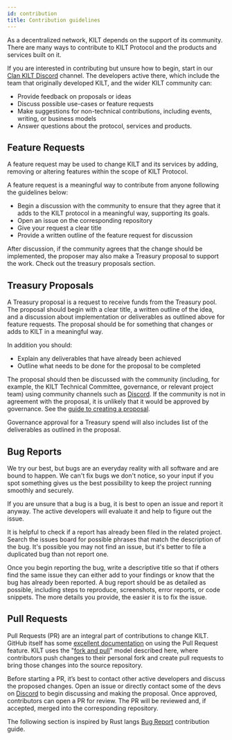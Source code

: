 ```yaml
---
id: contribution
title: Contribution guidelines
---
```


As a decentralized network, KILT depends on the support of its community. There are many ways to contribute to KILT Protocol and the products and services built on it. 

If you are interested in contributing but unsure how to begin, start in our [Clan KILT Discord](https://discord.gg/7uyfMXh6AT) channel. The developers active there, which include the team that originally developed KILT, and the wider KILT community can:

- Provide feedback on proposals or ideas
- Discuss possible use-cases or feature requests
- Make suggestions for non-technical contributions, including events, writing, or business models
- Answer questions about the protocol, services and products.


## Feature Requests 

A feature request may be used to change KILT and its services by adding, removing or altering features within the scope of KILT Protocol.

A feature request is a meaningful way to contribute from anyone following the guidelines below:

 - Begin a discussion with the community to ensure that they agree that it adds to the KILT protocol in a meaningful way, supporting its goals. 
 - Open an issue on the corresponding repository
 - Give your request a clear title
 - Provide a written outline of the feature request for discussion

After discussion, if the community agrees that the change should be implemented, the proposer may also make a Treasury proposal to support the work. Check out the treasury proposals section.

## Treasury Proposals

A Treasury proposal is a request to receive funds from the Treasury pool. The proposal should begin with a clear title, a written outline of the idea, and a discussion about implementation or deliverables as outlined above for feature requests. The proposal should be for something that changes or adds to KILT in a meaningful way. 

In addition you should:


- Explain any deliverables that have already been achieved
- Outline what needs to be done for the proposal to be completed

The proposal should then be discussed with  the community (including, for example, the KILT Technical Committee, governance, or relevant project team) using community channels such as [Discord](https://discord.gg/7uyfMXh6AT). If the community is not in agreement with the proposal, it is unlikely that it would be approved by governance. See the [guide to creating a proposal](https://www.kilt.io/treasury/create-a-proposal/).

Governance approval for a Treasury spend will also  includes list of the deliverables as outlined in the proposal.

## Bug Reports

We try our best, but bugs are an everyday reality with all software and are bound to happen. We can't fix bugs we don't notice, so your input if you spot something gives us the best possibility to keep the project running smoothly and securely.

If you are unsure that a bug is a bug, it is best to open an issue and report it anyway. The active developers will evaluate it and help to figure out the issue.

It is helpful to check if a report has already been filed in the related project. Search the issues board for possible phrases that match the description of the bug. It's possible you may not find an issue, but it's better to file a duplicated bug than not report one.

Once you begin reporting the bug, write a descriptive title so that if others find the same issue they can either add to your findings or know that the bug has already been reported. A bug report should be as detailed as possible, including steps to reproduce, screenshots, error reports, or code snippets. The more details you provide, the easier it is to fix the issue.

## Pull Requests

Pull Requests (PR) are an integral part of contributions to change KILT. GitHub itself has some [excellent documentation](https://help.github.com/articles/about-pull-requests/) on using the Pull Request feature. KILT uses the "[fork and pull](https://docs.github.com/en/pull-requests/collaborating-with-pull-requests/getting-started/about-collaborative-development-models)" model described here, where contributors push changes to their personal fork and create pull requests to bring those changes into the source repository.

Before starting a PR, it’s best to contact other active developers and discuss the proposed changes. Open an issue or directly contact some of the devs on [Discord](https://discord.gg/7uyfMXh6AT) to begin discussing and making the proposal. Once approved, contributors can open a PR for review. The PR will be reviewed and, if accepted, merged into the corresponding repository.

The following section is inspired by Rust langs [Bug Report](https://rustc-dev-guide.rust-lang.org/contributing.html) contribution guide.
